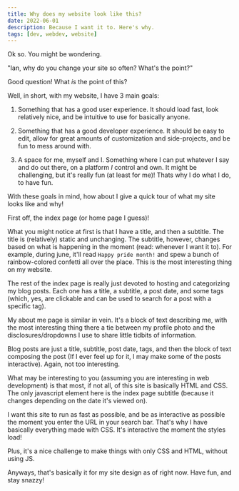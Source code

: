 ```yaml
---
title: Why does my website look like this?
date: 2022-06-01
description: Because I want it to. Here's why.
tags: [dev, webdev, website]
---
```


<script>
  import Info from "$components/Info.svelte"
</script>

Ok so. You might be wondering.

"Ian, why do you change your site so often? What's the point?"

Good question! What _is_ the point of this?

Well, in short, with my website, I have 3 main goals:

1. Something that has a good user experience. It should load fast, look relatively nice, and be intuitive to use for basically anyone.

2. Something that has a good developer experience. It should be easy to edit, allow for great amounts of customization and side-projects, and be fun to mess around with.

3. A space for me, myself and I. Something where I can put whatever I say and do out there, on a platform _I_ control and own. It might be challenging, but it's really fun (at least for me)! Thats why I do what I do, to have fun.

With these goals in mind, how about I give a quick tour of what my site looks like and why!

First off, the index page (or home page I guess)!

What you might notice at first is that I have a title, and then a subtitle. The title is (relatively) static and unchanging. The subtitle, however, changes based on what is happening in the moment (read: whenever I want it to). For example, during june, it'll read `Happy pride month!` and spew a bunch of rainbow-colored confetti all over the place. This is the most interesting thing on my website.

The rest of the index page is really just devoted to hosting and categorizing my blog posts. Each one has a title, a subtitle, a post date, and some tags (which, yes, are clickable and can be used to search for a post with a specific tag).

My about me page is similar in vein. It's a block of text describing me, with the most interesting thing there a tie between my profile photo and the disclosures/dropdowns I use to share little tidbits of information.

Blog posts are just a title, subtitle, post date, tags, and then the block of text composing the post (If I ever feel up for it, I may make some of the posts interactive). Again, not too interesting.

What may be interesting to you (assuming you are interesting in web development) is that most, if not all, of this site is basically HTML and CSS. The only javascript element here is the index page subtitle (because it changes depending on the date it's viewed on).

I want this site to run as fast as possible, and be as interactive as possible the moment you enter the URL in your search bar. That's why I have basically everything made with CSS. It's interactive the moment the styles load!

<Info>
Plus, it's a nice challenge to make things with only CSS and HTML, without using JS.
</Info>

Anyways, that's basically it for my site design as of right now. Have fun, and stay snazzy!
